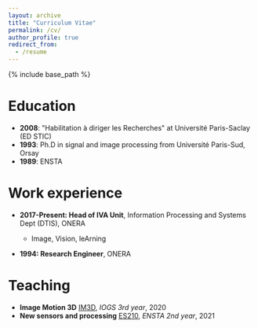```yaml
---
layout: archive
title: "Curriculum Vitae"
permalink: /cv/
author_profile: true
redirect_from:
  - /resume
---
```


{% include base_path %}

Education
======
* **2008**: "Habilitation à diriger les Recherches" at Université Paris-Saclay (ED STIC)
* **1993**: Ph.D in signal and image processing from Université Paris-Sud, Orsay
* **1989**: ENSTA


Work experience
======
* **2017-Present: Head of IVA Unit**, Information Processing and Systems Dept (DTIS), ONERA
  * Image, Vision, leArning

* **1994: Research Engineer**, ONERA
    
<!-- Main skills
======
* Programming: Python, Pytorch, OpenCV, PyQGIS, R
* Tools: Git, Docker, LaTeX, Linux
* Languages: French, English -->

 

Teaching
======
* **Image Motion 3D** [IM3D](https://synapses.institutoptique.fr/catalogue/2020-2021/ue/278/9P-441-SCI-apprentissage-et-reconnaissance-de-formes), *IOGS 3rd year*, 2020
* **New sensors and processing** [ES210](https://synapses.institutoptique.fr/catalogue/2020-2021/ue/278/9P-441-SCI-apprentissage-et-reconnaissance-de-formes), *ENSTA 2nd year*, 2021
